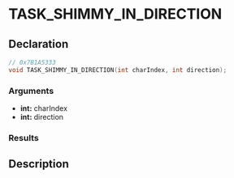 # TASK_SHIMMY_IN_DIRECTION

## Declaration
```cpp
// 0x7B1A5333
void TASK_SHIMMY_IN_DIRECTION(int charIndex, int direction);
```

### Arguments
- **int:** charIndex
- **int:** direction

### Results

## Description

